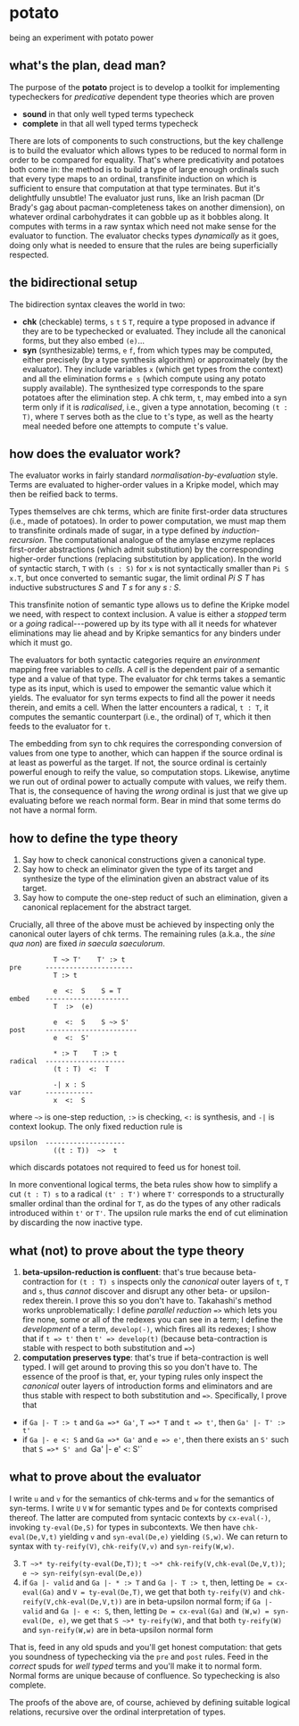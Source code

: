# potato
being an experiment with potato power


## what's the plan, dead man?

The purpose of the **potato** project is to develop a toolkit for implementing typecheckers for *predicative* dependent type theories which are proven

  * **sound** in that only well typed terms typecheck
  * **complete** in that all well typed terms typecheck
  
There are lots of components to such constructions, but the key challenge is to build the evaluator which allows types to be reduced to normal form in order to be compared for equality. That's where predicativity and potatoes both come in: the method is to build a type of large enough ordinals such that every type maps to an ordinal, transfinite induction on which is sufficient to ensure that computation at that type terminates. But it's delightfully unsubtle! The evaluator just runs, like an Irish pacman (Dr Brady's gag about pacman-completeness takes on another dimension), on whatever ordinal carbohydrates it can gobble up as it bobbles along. It computes with terms in a raw syntax which need not make sense for the evaluator to function. The evaluator checks types *dynamically* as it goes, doing only what is needed to ensure that the rules are being superficially respected.


## the bidirectional setup

The bidirection syntax cleaves the world in two:

  * **chk** (checkable) terms, `s` `t` `S` `T`, require a type proposed in advance if they are to be typechecked or evaluated. They include all the canonical forms, but they also embed `(e)`...
  * **syn** (synthesizable) terms, `e` `f`, from which types may be computed, either precisely (by a type synthesis algorithm) or approximately (by the evaluator). They include variables `x` (which get types from the context) and all the elimination forms `e s` (which compute using any potato supply available). The synthesized type corresponds to the spare potatoes after the elimination step. A chk term, `t`, may embed into a syn term only if it is *radicalised*, i.e., given a type annotation, becoming `(t : T)`, where `T` serves both as the clue to `t`'s type, as well as the hearty meal needed before one attempts to compute `t`'s value.
  

## how does the evaluator work?

The evaluator works in fairly standard *normalisation-by-evaluation* style. Terms are evaluated to higher-order values in a Kripke model, which may then be reified back to terms.

Types themselves are chk terms, which are finite first-order data structures (i.e., made of potatoes). In order to power computation, we must map them to transfinite ordinals made of sugar, in a type defined by *induction-recursion*. The computational analogue of the amylase enzyme replaces first-order abstractions (which admit substitution) by the corresponding higher-order functions (replacing substitution by application). In the world of syntactic starch, `T` with `(s : S)` for `x` is not syntactically smaller than `Pi S x.T`, but once converted to semantic sugar, the limit ordinal *Pi S T* has inductive substructures *S* and *T s* for any *s : S*.

This transfinite notion of semantic type allows us to define the Kripke model we need, with respect to context inclusion. A value is either a *stopped* term or a *going* radical---powered up by its type with all it needs for whatever eliminations may lie ahead and by Kripke semantics for any binders under which it must go.

The evaluators for both syntactic categories require an *environment* mapping free variables to *cells*. A *cell* is the dependent pair of a semantic type and a value of that type. The evaluator for chk terms takes a semantic type as its input, which is used to empower the semantic value which it yields. The evaluator for syn terms expects to find all the power it needs therein, and emits a cell. When the latter encounters a radical, `t : T`, it computes the semantic counterpart (i.e., the ordinal) of `T`, which it then feeds to the evaluator for `t`.

The embedding from syn to chk requires the corresponding conversion of values from one type to another, which can happen if the source ordinal is at least as powerful as the target. If not, the source ordinal is certainly powerful enough to reify the value, so computation stops. Likewise, anytime we run out of ordinal power to actually compute with values, we reify them. That is, the consequence of having the *wrong* ordinal is just that we give up evaluating before we reach normal form. Bear in mind that some terms do not have a normal form.


## how to define the type theory

  1. Say how to check canonical constructions given a canonical type.
  2. Say how to check an eliminator given the type of its target and synthesize the type of the elimination given an abstract value of its target.
  3. Say how to compute the one-step reduct of such an elimination, given a canonical replacement for the abstract target.
  
Crucially, all three of the above must be achieved by inspecting only the canonical outer layers of chk terms. The remaining rules (a.k.a., the *sine qua non*) are fixed *in saecula saeculorum*.

```
           T ~> T'    T' :> t
pre      ----------------------
           T :> t

           e  <:  S    S = T
embed    ---------------------
           T  :>  (e)

           e  <:  S    S ~> S'
post     -----------------------
           e  <:  S' 

           * :> T    T :> t
radical  --------------------
           (t : T)  <:  T
           
           -| x : S
var      ------------
           x  <:  S
```

where `~>` is one-step reduction, `:>` is checking, `<:` is synthesis, and `-|` is context lookup. The only fixed reduction rule is

```
upsilon  --------------------
           ((t : T))  ~>  t
```

which discards potatoes not required to feed us for honest toil.

In more conventional logical terms, the beta rules show how to simplify a cut `(t : T) s` to a radical `(t' : T')` where `T'` corresponds to a structurally smaller ordinal than the ordinal for `T`, as do the types of any other radicals introduced within `t'` or `T'`. The upsilon rule marks the end of cut elimination by discarding the now inactive type.


## what (not) to prove about the type theory

  1. **beta-upsilon-reduction is confluent**: that's true because beta-contraction for `(t : T) s` inspects only the *canonical* outer layers of `t`, `T` and `s`, thus *cannot* discover and disrupt any other beta- or upsilon-redex therein. I prove this so you don't have to. Takahashi's method works unproblematically: I define *parallel reduction* `=>` which lets you fire none, some or all of the redexes you can see in a term; I define the *development* of a term, `develop(-)`, which fires all its redexes; I show that if `t => t'` then `t' => develop(t)` (because beta-contraction is stable with respect to both substitution and `=>`)
  2. **computation preserves type**: that's true if beta-contraction is well typed. I will get around to proving this so you don't have to. The essence of the proof is that, er, your typing rules only inspect the *canonical* outer layers of introduction forms and eliminators and are thus stable with respect to both substitution and `=>`. Specifically, I prove that
  
   * if `Ga |- T :> t` and `Ga =>* Ga'`, `T =>* T` and `t => t'`, then `Ga' |- T' :> t'`
   * if `Ga |- e <: S` and `Ga =>* Ga'` and `e => e'`, then there exists an `S'` such that `S =>* S' and `Ga' |- e' <: S'`
  
    
## what to prove about the evaluator

I write `u` and `v` for the semantics of chk-terms and `w` for the semantics of syn-terms. I write `U` `V` `W` for semantic types and `De` for contexts comprised thereof. The latter are computed from syntacic contexts by `cx-eval(-)`, invoking `ty-eval(De,S)` for types in subcontexts. We then have `chk-eval(De,V,t)` yielding `v` and `syn-eval(De,e)` yielding `(S,w)`. We can return to syntax with `ty-reify(V)`, `chk-reify(V,v)` and `syn-reify(W,w)`.

  3. `T ~>* ty-reify(ty-eval(De,T))`; `t ~>* chk-reify(V,chk-eval(De,V,t))`; `e ~> syn-reify(syn-eval(De,e))`
  4. if `Ga |- valid` and `Ga |- * :> T` and `Ga |- T :> t`, then, letting `De = cx-eval(Ga)` and `V = ty-eval(De,T)`, we get that both `ty-reify(V)` and `chk-reify(V,chk-eval(De,V,t))` are in beta-upsilon normal form; if `Ga |- valid` and `Ga |- e <: S`, then, letting `De = cx-eval(Ga)` and `(W,w) = syn-eval(De, e)`, we get that `S ~>* ty-reify(W)`, and that both `ty-reify(W)` and `syn-reify(W,w)` are in beta-upsilon normal form
  
That is, feed in any old spuds and you'll get honest computation: that gets you soundness of typechecking via the `pre` and `post` rules. Feed in the *correct* spuds for *well typed* terms and you'll make it to normal form. Normal forms are unique because of confluence. So typechecking is also complete.

The proofs of the above are, of course, achieved by defining suitable logical relations, recursive over the ordinal interpretation of types.
